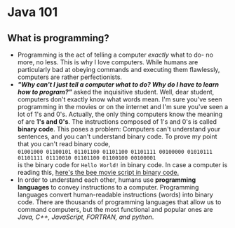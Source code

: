 # Java 101
## What is programming?
<ul>
  <li>Programming is the act of telling a computer <i>exactly</i> what to do- no more, no less. This is why I love computers. While humans are particularly bad at obeying commands and executing them flawlessly, computers are rather perfectionists.</li>
  <li><i><b>"Why can't I just tell a computer what to do? Why do I have to learn how to program?"</b></i> asked the inquisitive student. Well, dear student, computers don't exactly know what words mean. I'm sure you've seen programming in the movies or on the internet and I'm sure you've seen a lot of 1's and 0's. Actually, the only thing computers know the meaning of are <b>1's and 0's</b>. The instructions composed of 1's and 0's is called <b>binary code</b>. This poses a problem: Computers can't understand your sentences, and you can't understand binary code. To prove my point that you can't read binary code, <br><code>01001000 01100101 01101100 01101100 01101111 00100000 01010111 01101111 01110010 01101100 01100100 00100001</code><br> is the binary code for <code>Hello World!</code> in binary code. In case a computer is reading this, <a href="https://www.scribd.com/doc/253133022/Bee-Movie-Script-Binary-Code">here's the bee movie script in binary code.</a></li>
  <li>In order to understand each other, humans use <b>programming languages</b> to convey instructions to a computer. Programming languages convert human-readable instructions (words) into binary code. There are thousands of programming languages that allow us to command computers, but the most functional and popular ones are <i>Java, C++, JavaScript, FORTRAN, and python</i>.</li>
</ul>
